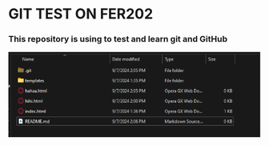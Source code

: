 # GIT TEST ON FER202

### This repository is using to test and learn git and GitHub 


![Result after using](https://github.com/hofang42/git-test-fer/blob/main/images/pic1.png)